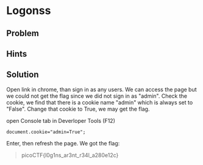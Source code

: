 # Logonss

## Problem

## Hints

## Solution

Open link in chrome, than sign in as any users. We can access the page but we could not get the flag since we did not sign in as "admin". Check the cookie, we find that there is a cookie name "admin" which is always set to "False". Change that cookie to True, we may get the flag. 

open Console tab in Deverloper Tools (F12)

```
document.cookie="admin=True";
```

Enter, then refresh the page. We got the flag:

> picoCTF{l0g1ns_ar3nt_r34l_a280e12c}